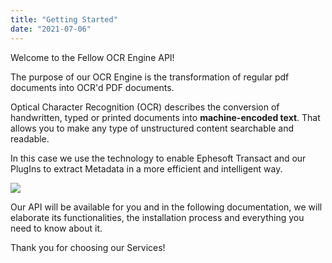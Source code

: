 ```yaml
---
title: "Getting Started"
date: "2021-07-06"
---
```


Welcome to the Fellow OCR Engine API!

The purpose of our OCR Engine is the transformation of regular pdf documents into OCR'd PDF documents.

  
Optical Character Recognition (OCR) describes the conversion of handwritten, typed or printed documents into **machine-encoded text**. That allows you to make any type of unstructured content searchable and readable.

In this case we use the technology to enable Ephesoft Transact and our PlugIns to extract Metadata in a more efficient and intelligent way.

![](/_images/doc2/image-20-1024x193.png)

Our API will be available for you and in the following documentation, we will elaborate its functionalities, the installation process and everything you need to know about it.

Thank you for choosing our Services!
